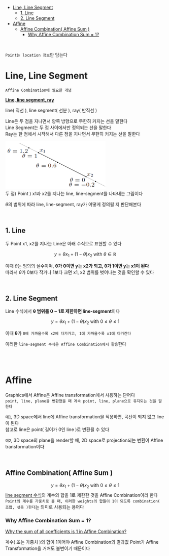 - [Line, Line Segment](#line-line-segment)
  - [1. Line](#1-line)
  - [2. Line Segment](#2-line-segment)
- [Affine](#affine)
  - [Affine Combination( Affine Sum )](#affine-combination-affine-sum-)
    - [Why Affine Combination Sum = 1?](#why-affine-combination-sum--1)

<br>

`Point는 location 정보`만 담는다<br>

# Line, Line Segment
`Affine Combination에 필요한 개념`<br>

**[Line, line segment, ray](https://convex-optimization-for-all.github.io/contents/chapter02/2021/02/08/02_01_01_Line_line-segment_ray/)**<br>

line( 직선 ), line segment( 선분 ), ray( 반직선 )<br>

Line은 두 점을 지나면서 양쪽 방향으로 무한히 커지는 선을 말한다<br>
Line Segment는 두 점 사이에서만 정의되는 선을 말한다<br>
Ray는 한 점에서 시작해서 다른 점을 지나면서 무한히 커지는 선을 말한다<br>

![alt text](Images/PointOperation/line_line_segment.png)<br>
두 점( Point ) x1과 x2를 지나는 line, line-segment를 나타내는 그림이다<br>

$\theta$의 범위에 따라 line, line-segment, ray가 어떻게 정의될 지 판단해본다<br>

<br>

## 1. Line
두 Point x1, x2를 지나는 Line은 아래 수식으로 표현할 수 있다<br>

$$y = \theta x_1 + (1 - \theta)x_2 \text{ with } \theta \in \mathbb{R}$$

이때 $\theta$는 임의의 실수이며, **$\boldsymbol{\theta}$가 0이면 y는 x2가 되고, $\boldsymbol{\theta}$가 1이면 y는 x1이 된다**<br>
따라서 $\theta$가 0보다 작거나 1보다 크면 x1, x2 범위를 벗어나는 것을 확인할 수 있다<br>

<br>

## 2. Line Segment
Line 수식에서 **$\boldsymbol{\theta}$ 범위를 0 ~ 1로 제한하면 line-segment**이다<br>

$$y = \theta x_1 + (1 - \theta)x_2 \text{ with } 0 \leq \theta \leq 1$$

이때 $\boldsymbol{\theta}$가 `0에 가까울수록 x2에 다가가고, 1에 가까울수록 x1에 다가간다`<br>

이러한 `line-segment 수식은 Affine Combination에서 활용`한다<br>

<br><br>

# Affine
Graphics에서 Affine은 Affine transformation에서 사용하는 단어다<br>
`point, line, plane을 변환했을 때 계속 point, line, plane으로 유지되는 것을 말한다`<br>

`예1`, 3D space에서 line에 Affine transformation을 적용하면, 곡선이 되지 않고 line이 된다<br>
참고로 line은 point( 길이가 0인 line )로 변환될 수 있다<br>

`예2`, 3D space의 plane을 render할 때, 2D space로 projection되는 변환이 Affine transformation이다<br>

<br>

## Affine Combination( Affine Sum )
$$y = \theta x_1 + (1 - \theta)x_2 \text{ with } 0 \leq \theta \leq 1$$
[line segment 수식](#2-line-segment)의 계수의 합을 1로 제한한 것을 Affine Combination이라 한다<br>
`Point의 계수를 가중치로 볼 때, 이러한 weights의 합들이 1이 되도록 combination( 조합, 섞음 )한다`는 의미로 사용되는 용어다<br>

### Why Affine Combination Sum = 1?
[Why the sum of all coefficients is 1 in Affine Combination?](https://math.stackexchange.com/questions/3109134/why-the-sum-of-all-coefficients-is-1-in-affine-combination)<br>

계수( 또는 가중치 )의 합이 1이어야 Affine Combination의 결과값 Point가 Affine Transformation을 거쳐도 불변이기 때문이다<br>